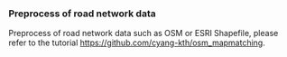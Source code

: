 ### Preprocess of road network data

Preprocess of road network data such as OSM or ESRI Shapefile, please refer to the
tutorial https://github.com/cyang-kth/osm_mapmatching.
